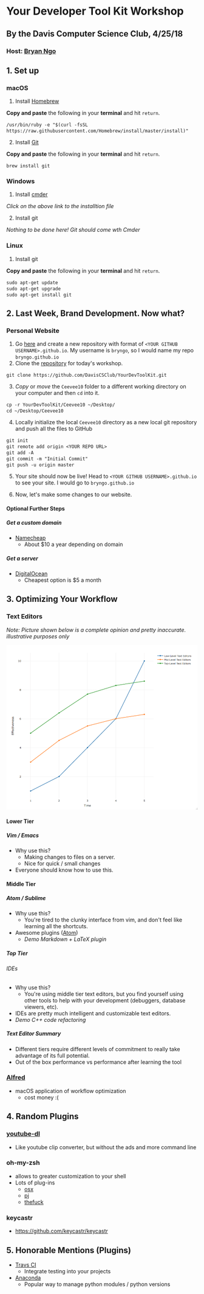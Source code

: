 # **Your Developer Tool Kit Workshop**
## By the Davis Computer Science Club, 4/25/18
### Host: [Bryan Ngo](http://bryngo.me)

## 1. Set up
### macOS
1. Install [Homebrew](https://brew.sh)

**Copy and paste** the following in your **terminal** and hit `return`.

```
/usr/bin/ruby -e "$(curl -fsSL https://raw.githubusercontent.com/Homebrew/install/master/install)"
```

2. Install [Git](https://github.com/git/git)

**Copy and paste** the following in your **terminal** and hit `return`.

```
brew install git
```

### Windows
1. Install [cmder](http://cmder.net)

*Click on the above link to the installtion file*

2. Install git

*Nothing to be done here! Git should come wth Cmder*

### Linux
1. Install git

**Copy and paste** the following in your **terminal** and hit `return`.

```
sudo apt-get update
sudo apt-get upgrade
sudo apt-get install git
```


## 2. Last Week, Brand Development. Now what?
### Personal Website
1. Go [here](https://github.com/new) and create a new repository with format of
`<YOUR GITHUB USERNAME>.github.io`. My username is `bryngo`, so I would name my repo
`bryngo.github.io`
2. Clone the [repository](https://github.com/DavisCSClub/YourDevToolKit) for
today's workshop.

```
git clone https://github.com/DavisCSClub/YourDevToolKit.git
```

3. *Copy* or *move* the `Ceevee10` folder to a different working directory on
your computer and then `cd` into it.

```
cp -r YourDevToolKit/Ceevee10 ~/Desktop/
cd ~/Desktop/Ceevee10
```

4. Locally initialize the local `Ceevee10` directory as a new local git repository and
push all the files to GitHub

```
git init
git remote add origin <YOUR REPO URL>
git add -A
git commit -m "Initial Commit"
git push -u origin master
```

5. Your site should now be live! Head to `<YOUR GITHUB USERNAME>.github.io` to
see your site. I would go to `bryngo.github.io`

6. Now, let's make some changes to our website.

#### Optional Further Steps
##### Get a custom domain
- [Namecheap](https://www.namecheap.com)
  - About $10 a year depending on domain
##### Get a server
- [DigitalOcean](http://digitalocean.com)
  - Cheapest option is $5 a month

## 3. Optimizing Your Workflow
### Text Editors

*Note: Picture shown below is a complete opinion and pretty inaccurate.
illustrative purposes only*

![Text Editor Effectivess](./images/Rplot.png)

#### Lower Tier
##### Vim / Emacs
- Why use this?
  - Making changes to files on a server.
  - Nice for quick / small changes
- Everyone should know how to use this.

#### Middle Tier
##### Atom / Sublime
- Why use this?
  - You're tired to the clunky interface from vim, and don't feel like learning
  all the shortcuts.
- Awesome plugins ([Atom](https://atom.io))
  - *Demo Markdown + LaTeX plugin*

##### Top Tier
###### IDEs
- Why use this?
  - You're using middle tier text editors, but you find yourself using other
  tools to help with your development (debuggers, database viewers, etc).
- IDEs are pretty much intelligent and customizable text editors.
- *Demo C++ code refactoring*

##### Text Editor Summary
- Different tiers require different levels of commitment to really take
advantage of its full potential.
- Out of the box performance vs performance after learning the tool

### [Alfred](https://www.alfredapp.com)
- macOS application of workflow optimization
  - cost money :(

## 4. Random Plugins
### [youtube-dl](https://github.com/rg3/youtube-dl)
- Like youtube clip converter, but without the ads and more command line

### oh-my-zsh
- allows to greater customization to your shell
- Lots of plug-ins
  - [osx](https://github.com/robbyrussell/oh-my-zsh/tree/master/plugins/osx)
  - [pj](https://github.com/robbyrussell/oh-my-zsh/tree/master/plugins/pj)
  - [thefuck](https://github.com/robbyrussell/oh-my-zsh/tree/master/plugins/thefuck)


### keycastr
- https://github.com/keycastr/keycastr

## 5. Honorable Mentions (Plugins)
- [Travs CI](https://travis-ci.org)
  - Integrate testing into your projects
- [Anaconda](https://www.anaconda.com/download/#macos)
  - Popular way to manage python modules / python versions
